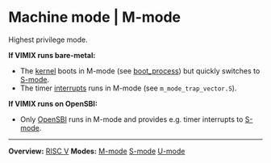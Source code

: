 # Machine mode | M-mode

Highest privilege mode.

**If VIMIX runs bare-metal:**
- The [kernel](../kernel/kernel.md) boots in M-mode (see [boot_process](../kernel/overview/boot_process.md)) but quickly switches to [S-mode](S-mode.md).
- The timer [interrupts](../kernel/interrupts/interrupts.md) runs in M-mode (see `m_mode_trap_vector.S`).

**If VIMIX runs on OpenSBI:**
- Only [OpenSBI](SBI.md) runs in M-mode and provides e.g. timer interrupts to [S-mode](S-mode.md).


---
**Overview:** [RISC V](RISCV.md)
**Modes:** [M-mode](M-mode.md) [S-mode](S-mode.md) [U-mode](U-mode.md) 
